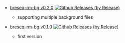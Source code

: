 - [breseq-rm-bg v0.2.0](https://github.com/shenwei356/breseq-rm-bg/releases/tag/v0.2.0) [![Github Releases (by Release)](https://img.shields.io/github/downloads/shenwei356/breseq-rm-bg/v0.2.0/total.svg)](https://github.com/shenwei356/breseq-rm-bg/releases/tag/v0.2.0)
    - supporting multiple background files

- [breseq-rm-bg v0.1.0](https://github.com/shenwei356/breseq-rm-bg/releases/tag/v0.1.0) [![Github Releases (by Release)](https://img.shields.io/github/downloads/shenwei356/breseq-rm-bg/v0.1.0/total.svg)](https://github.com/shenwei356/breseq-rm-bg/releases/tag/v0.1.0)
    - first version